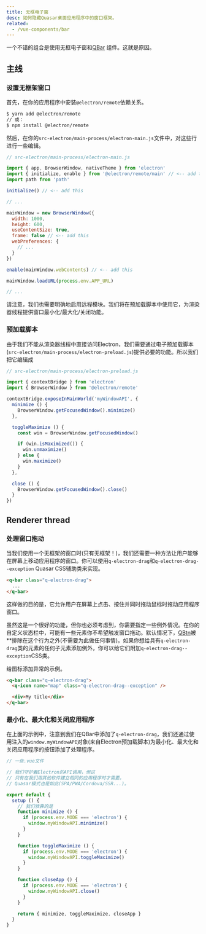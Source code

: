```yaml
---
title: 无框电子窗
desc: 如何隐藏Quasar桌面应用程序中的窗口框架。
related:
  - /vue-components/bar
---
```


一个不错的组合是使用无框电子窗和[QBar](/vue-components/bar) 组件。这就是原因。

## 主线
### 设置无框架窗口
首先，在你的应用程序中安装`@electron/remote`依赖关系。

```bash
$ yarn add @electron/remote
// 或：
$ npm install @electron/remote
```

然后，在你的`src-electron/main-process/electron-main.js`文件中，对这些行进行一些编辑。

```js
// src-electron/main-process/electron-main.js

import { app, BrowserWindow, nativeTheme } from 'electron'
import { initialize, enable } from '@electron/remote/main' // <-- add this
import path from 'path'

initialize() // <-- add this

// ...

mainWindow = new BrowserWindow({
  width: 1000,
  height: 600,
  useContentSize: true,
  frame: false // <-- add this
  webPreferences: {
    // ...
  }
})

enable(mainWindow.webContents) // <-- add this

mainWindow.loadURL(process.env.APP_URL)

// ...
```

请注意，我们也需要明确地启用远程模块。我们将在预加载脚本中使用它，为渲染器线程提供窗口最小化/最大化/关闭功能。

### 预加载脚本
由于我们不能从渲染器线程中直接访问Electron，我们需要通过电子预加载脚本(`src-electron/main-process/electron-preload.js`)提供必要的功能。所以我们把它编辑成

```js
// src-electron/main-process/electron-preload.js

import { contextBridge } from 'electron'
import { BrowserWindow } from '@electron/remote'

contextBridge.exposeInMainWorld('myWindowAPI', {
  minimize () {
    BrowserWindow.getFocusedWindow().minimize()
  },

  toggleMaximize () {
    const win = BrowserWindow.getFocusedWindow()

    if (win.isMaximized()) {
      win.unmaximize()
    } else {
      win.maximize()
    }
  },

  close () {
    BrowserWindow.getFocusedWindow().close()
  }
})
```

## Renderer thread
### 处理窗口拖动
当我们使用一个无框架的窗口时(只有无框架！)，我们还需要一种方法让用户能够在屏幕上移动应用程序的窗口。你可以使用`q-electron-drag`和`q-electron-drag--exception` Quasar CSS辅助类来实现。

```html
<q-bar class="q-electron-drag">
  ...
</q-bar>
```

这样做的目的是，它允许用户在屏幕上点击、按住并同时拖动鼠标时拖动应用程序窗口。

虽然这是一个很好的功能，但你也必须考虑到，你需要指定一些例外情况。在你的自定义状态栏中，可能有一些元素你不希望触发窗口拖动。默认情况下，[QBtn](/vue-components/button)被**排除在这个行为之外(不需要为此做任何事情)。如果你想给具有`q-electron-drag`类的元素的任何子元素添加例外，你可以给它们附加`q-electron-drag--exception`CSS类。

给图标添加异常的示例。

```html
<q-bar class="q-electron-drag">
  <q-icon name="map" class="q-electron-drag--exception" />

  <div>My title</div>
</q-bar>
```

### 最小化、最大化和关闭应用程序

<doc-example title="完整示例" file="frameless-electron-window/StatusBar" />

在上面的示例中，注意到我们在QBar中添加了`q-electron-drag`，我们还通过使用注入的`window.myWindowAPI`对象(来自Electron预加载脚本)为最小化、最大化和关闭应用程序的按钮添加了处理程序。

```js
// 一些.vue文件

// 我们守护着Electron的API调用，但这
// 只有在我们用其他软件建立相同的应用程序时才需要。
// Quasar模式也是如此(SPA/PWA/Cordova/SSR...)。

export default {
  setup () {
    // 我们依靠的是
    function minimize () {
      if (process.env.MODE === 'electron') {
        window.myWindowAPI.minimize()
      }
    }

    function toggleMaximize () {
      if (process.env.MODE === 'electron') {
        window.myWindowAPI.toggleMaximize()
      }
    }

    function closeApp () {
      if (process.env.MODE === 'electron') {
        window.myWindowAPI.close()
      }
    }

    return { minimize, toggleMaximize, closeApp }
  }
}
```
